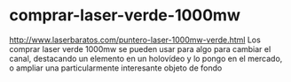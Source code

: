 # comprar-laser-verde-1000mw
http://www.laserbaratos.com/puntero-laser-1000mw-verde.html   Los comprar laser verde 1000mw se pueden usar para algo para cambiar el canal, destacando un elemento en un holovídeo y lo pongo en el mercado, o ampliar una particularmente interesante objeto de fondo    
